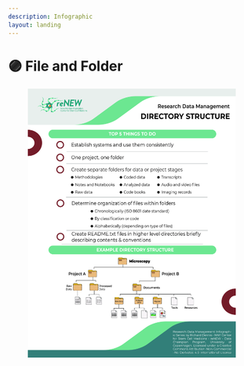 ```yaml
---
description: Infographic
layout: landing
---
```


# 🟣 File and Folder

<div data-full-width="true">

<figure><img src="../../.gitbook/assets/RDM_Checklist_Directory.jpg" alt=""><figcaption></figcaption></figure>

</div>
